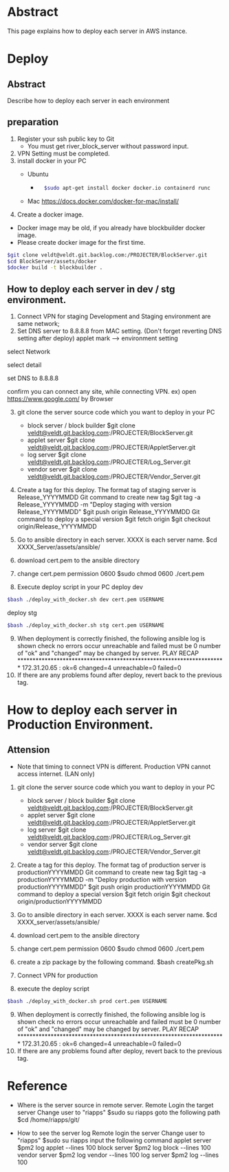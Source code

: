 # Abstract
This page explains how to deploy each server in AWS instance.


# Deploy

## Abstract
Describe how to deploy each server in each environment

## preparation

1. Register your ssh public key to Git
    * You must get river_block_server without password input.
2. VPN Setting must be completed.
3. install docker in your PC
    * Ubuntu
        * ```bash
            $sudo apt-get install docker docker.io containerd runc
            ```

    * Mac
    https://docs.docker.com/docker-for-mac/install/
4. Create a docker image.
* Docker image may be old, if you already have blockbuilder docker image.
* Please create docker image for the first time.
```bash
$git clone veldt@veldt.git.backlog.com:/PROJECTER/BlockServer.git
$cd BlockServer/assets/docker
$docker build -t blockbuilder .
```

## How to deploy each server in dev / stg environment.
1. Connect VPN for staging
Development and Staging environment are same network;
2. Set DNS server to 8.8.8.8 from MAC setting. (Don't forget reverting DNS setting after deploy)
applet mark --> environment setting


 select Network


 select detail


 set DNS to 8.8.8.8

confirm you can connect any site, while connecting VPN.
ex) open https://www.google.com/  by Browser

3. git clone the server source code which you want to deploy in your PC
    * block server / block builder
$git clone veldt@veldt.git.backlog.com:/PROJECTER/BlockServer.git
    * applet server
$git clone veldt@veldt.git.backlog.com:/PROJECTER/AppletServer.git
    * log server
$git clone veldt@veldt.git.backlog.com:/PROJECTER/Log_Server.git
    * vendor server
$git clone veldt@veldt.git.backlog.com:/PROJECTER/Vendor_Server.git

4. Create a tag for this deploy.
The format tag of staging server is Release_YYYYMMDD
Git command to create new tag
$git tag -a Release_YYYYMMDD -m "Deploy staging with version Release_YYYYMMDD"
$git push origin Release_YYYYMMDD
Git command to deploy a special version
$git fetch origin
$git checkout origin/Release_YYYYMMDD

5. Go to ansible directory in each server.
XXXX is each server name.
$cd XXXX_Server/assets/ansible/
6. download  cert.pem to the ansible directory
7. change  cert.pem permission 0600 
$sudo chmod 0600  ./cert.pem 
8. Execute deploy script in your PC
deploy dev
```bash
$bash ./deploy_with_docker.sh dev cert.pem USERNAME
```

deploy stg
```bash
$bash ./deploy_with_docker.sh stg cert.pem USERNAME
```
9. When deployment is correctly finished, the following ansible log is shown
check no errors occur
unreachable and failed must be 0
number of "ok" and "changed" may be changed by server.
PLAY RECAP *********************************************************************
172.31.20.65               : ok=6    changed=4    unreachable=0    failed=0 
10. If there are any problems found after deploy, revert back to the previous tag.
 

# How to deploy each server in Production Environment.

## Attension

* Note that timing to connect VPN is different.
Production VPN cannot access internet. (LAN only)
1. git clone the server source code which you want to deploy in your PC
    * block server / block builder
$git clone veldt@veldt.git.backlog.com:/PROJECTER/BlockServer.git
    * applet server
$git clone veldt@veldt.git.backlog.com:/PROJECTER/AppletServer.git
    * log server
$git clone veldt@veldt.git.backlog.com:/PROJECTER/Log_Server.git
    * vendor server
$git clone veldt@veldt.git.backlog.com:/PROJECTER/Vendor_Server.git

2. Create a tag for this deploy.
The format tag of production server is productionYYYYMMDD
Git command to create new tag
$git tag -a productionYYYYMMDD -m "Deploy production with version productionYYYYMMDD"
$git push origin productionYYYYMMDD
Git command to deploy a special version
$git fetch origin
$git checkout origin/productionYYYYMMDD

3. Go to ansible directory in each server.
XXXX is each server name.
$cd XXXX_server/assets/ansible/
4. download  cert.pem to the ansible directory
5. change  cert.pem permission 0600 
$sudo chmod 0600  ./cert.pem 
6. create a zip package by the following command.
$bash createPkg.sh
7. Connect VPN for production
8. execute the deploy script
```bash
$bash ./deploy_with_docker.sh prod cert.pem USERNAME
```
9. When deployment is correctly finished, the following ansible log is shown
check no errors occur
unreachable and failed must be 0
number of "ok" and "changed" may be changed by server.
PLAY RECAP *********************************************************************
172.31.20.65               : ok=6    changed=4    unreachable=0    failed=0 
10. If there are any problems found after deploy, revert back to the previous tag.

# Reference
 
* Where is the server source in remote server.
 Remote Login the target server
Change user to "riapps"
$sudo su riapps
 goto the following path
$cd /home/riapps/git/
 
* How to see the server log
Remote login the server
Change user to "riapps"
$sudo su riapps
input the following command
applet server
$pm2 log applet --lines 100
block server
$pm2 log block --lines 100
vendor server
$pm2 log vendor --lines 100
log server
$pm2 log --lines 100
